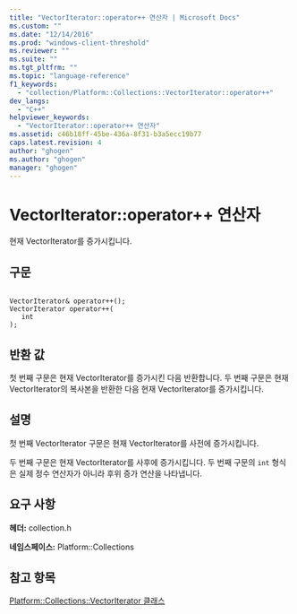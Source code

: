 ```yaml
---
title: "VectorIterator::operator++ 연산자 | Microsoft Docs"
ms.custom: ""
ms.date: "12/14/2016"
ms.prod: "windows-client-threshold"
ms.reviewer: ""
ms.suite: ""
ms.tgt_pltfrm: ""
ms.topic: "language-reference"
f1_keywords: 
  - "collection/Platform::Collections::VectorIterator::operator++"
dev_langs: 
  - "C++"
helpviewer_keywords: 
  - "VectorIterator::operator++ 연산자"
ms.assetid: c46b18ff-45be-436a-8f31-b3a5ecc19b77
caps.latest.revision: 4
author: "ghogen"
ms.author: "ghogen"
manager: "ghogen"
---
```

# VectorIterator::operator++ 연산자
현재 VectorIterator를 증가시킵니다.  
  
## 구문  
  
```  
  
VectorIterator& operator++();  
VectorIterator operator++(  
   int  
);  
```  
  
## 반환 값  
 첫 번째 구문은 현재 VectorIterator를 증가시킨 다음 반환합니다. 두 번째 구문은 현재 VectorIterator의 복사본을 반환한 다음 현재 VectorIterator를 증가시킵니다.  
  
## 설명  
 첫 번째 VectorIterator 구문은 현재 VectorIterator를 사전에 증가시킵니다.  
  
 두 번째 구문은 현재 VectorIterator를 사후에 증가시킵니다. 두 번째 구문의 `int` 형식은 실제 정수 연산자가 아니라 후위 증가 연산을 나타냅니다.  
  
## 요구 사항  
 **헤더:** collection.h  
  
 **네임스페이스:** Platform::Collections  
  
## 참고 항목  
 [Platform::Collections::VectorIterator 클래스](../cppcx/platform-collections-vectoriterator-class.md)